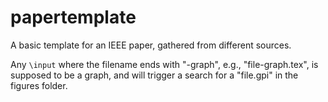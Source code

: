 papertemplate
=============

A basic template for an IEEE paper, gathered from different sources.

Any `\input` where the filename ends with "-graph", e.g.,
"file-graph.tex", is supposed to be a graph, and will trigger a search
for a "file.gpi" in the figures folder.